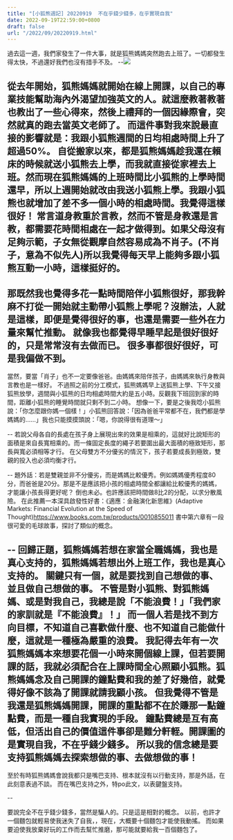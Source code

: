 ```yaml
---
title: "[小狐熊週記] 20220919  不在乎錢少錢多，在乎實現自我"
date: 2022-09-19T22:59:00+0800
draft: false
url: "/2022/09/20220919.html"
---
```




過去這一週，我們家發生了一件大事，就是狐熊媽媽突然跑去上班了。一切都發生得太快，不過還好我們也沒有措手不及。
--![]($https://blogger.googleusercontent.com/img/a/AVvXsEjOR5vJLffeIDo0BlhGK9EnEuiU0IQmeibEb_sVtlEOFLL2c7aG4Z_iuYF9A6QrR4HIK7AbDFT0ZQKS6EqtDi74j8TVfWG2d48r1gBGobWMQdgPbuLm9_RVB-7HkQc2G1oOCpzLlkbFTicGK3ajfqoNNDz_r8Uw4qest_fZ2ELSmi9F79aAhT3BrGyg=w180-h320)

從去年開始，狐熊媽媽就開始在線上開課，以自己的專業技能幫助海內外渴望加強英文的人。就這麼教著教著也教出了一些心得來，然後上禮拜的一個因緣際會，突然就真的跑去當英文老師了。
而這件事對我來說最直接的影響就是：我跟小狐熊週間的日均相處時間上升了超過50%。
自從搬家以來，都是狐熊媽媽趁我還在賴床的時候就送小狐熊去上學，而我就直接從家裡去上班。然而現在狐熊媽媽的上班時間比小狐熊的上學時間還早，所以上週開始就改由我送小狐熊上學。我跟小狐熊也就增加了差不多一個小時的相處時間。我覺得這樣很好！
常言道身教重於言教，然而不管是身教還是言教，都需要花時間相處在一起才做得到。如果父母沒有足夠示範，子女無從觀摩自然容易成為不肖子。(不肖子，意為不似先人)所以我覺得每天早上能夠多跟小狐熊互動一小時，這樣挺好的。
--
那既然我也覺得多花一點時間陪伴小狐熊很好，那我幹麻不打從一開始就主動帶小狐熊上學呢？沒辦法，人就是這樣，即便是覺得很好的事，也還是需要一些外在力量來幫忙推動。
就像我也都覺得早睡早起是很好很好的，只是常常沒有去做而已。
很多事都很好很好，可是我偏做不到。
--
當然，要當「肖子」也不一定要像爸爸。由媽媽來陪伴孩子，由媽媽來執行身教與言教也是一樣好。
不過照之前的分工模式，狐熊媽媽早上送狐熊上學、下午又接狐熊放學，週間與小狐熊的日均相處時間大約是五小時。反觀我下班回到家的時間，距離小狐熊的睡覺時間就只剩不到二小時。
想像一下，要是之後我唸小狐熊說：「你怎麼跟你媽一個樣！」小狐熊回答說：「因為爸爸平常都不在，我們都是學媽媽的……」我也只能摸摸頭說：「嗯，你說得很有道理～」

--
若說父母各自的長處在孩子身上展現出來的效果是相乘的，這就好比說矩形的面積是來自長寬相乘的。而一條固定長度的繩子若要圍出最大面積的極致矩形，那長與寬必須相等才行。
在父母雙方不分優劣的情況下，孩子若要成長到極致，雙親的投入也必須均衡才行。

--
題外話：若是雙親並非不分優劣，而是媽媽比較優秀。例如媽媽優秀程度80分，而爸爸是20分。那是不是應該把小孩的相處時間全都讓給比較優秀的媽媽，才能讓小孩長得更好呢？
倒也未必。也許應該把時間做8比2的分配，以求分散風險。
在此推薦一本深具啟發性好書：《適應：金融演化新思維》(Adaptive Markets: Financial Evolution at the Speed of Thought)https://www.books.com.tw/products/0010855011
書中第六章有一段很可愛的毛球故事，探討了類似的概念。

--
回歸正題，狐熊媽媽若想在家當全職媽媽，我也是真心支持的，狐熊媽媽若想出外上班工作，我也是真心支持的。
關鍵只有一個，就是要找到自己想做的事、並且做自己想做的事。
不管是對小狐熊、對狐熊媽媽、或是對我自己，我總是說「不能浪費！」「我們家的家訓就是『不能浪費』！」
而一個人若是找不到方向目標，不知道自己喜歡做什麼、也不知道自己能做什麼，這就是一種極為嚴重的浪費。
我記得去年有一次狐熊媽媽本來想要花個一小時來開個線上課，但若要開課的話，我就必須配合在上課時間全心照顧小狐熊。狐熊媽媽念及自己開課的鐘點費和我的差了好幾倍，就覺得好像不該為了開課就請我顧小孩。
但我覺得不管是我還是狐熊媽媽開課，開課的重點都不在於賺那一點鐘點費，而是一種自我實現的手段。
鐘點費總是互有高低，但活出自己的價值這件事卻是難分軒輊。開課圖的是實現自我，不在乎錢少錢多。
所以我的信念總是要支持狐熊媽媽去探索想做的事、去做想做的事！
--
至於有時狐熊媽媽會說我都只是嘴巴支持、根本就沒有以行動支持，那是外話，在此刻意表過不談。
而在嘴巴支持之外，特po此文，以表鍵盤支持。

--

要說完全不在乎錢少錢多，當然是騙人的。只是這是相對的概念。
以前，也許才一個麵包就輕易使我迷失了自我，，現在，大概要十個麵包才能使我動搖。
而如果要迫使我放棄好玩的工作而去幫忙推磨，那可能就要給我一百個麵包了。
